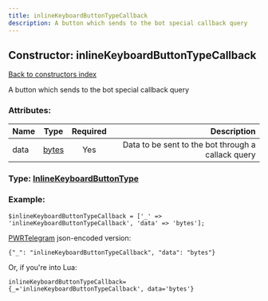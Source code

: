 ```yaml
---
title: inlineKeyboardButtonTypeCallback
description: A button which sends to the bot special callback query
---
```

## Constructor: inlineKeyboardButtonTypeCallback  
[Back to constructors index](index.md)



A button which sends to the bot special callback query

### Attributes:

| Name     |    Type       | Required | Description |
|----------|:-------------:|:--------:|------------:|
|data|[bytes](../types/bytes.md) | Yes|Data to be sent to the bot through a callack query|



### Type: [InlineKeyboardButtonType](../types/InlineKeyboardButtonType.md)


### Example:

```
$inlineKeyboardButtonTypeCallback = ['_' => 'inlineKeyboardButtonTypeCallback', 'data' => 'bytes'];
```  

[PWRTelegram](https://pwrtelegram.xyz) json-encoded version:

```
{"_": "inlineKeyboardButtonTypeCallback", "data": "bytes"}
```


Or, if you're into Lua:  


```
inlineKeyboardButtonTypeCallback={_='inlineKeyboardButtonTypeCallback', data='bytes'}

```


